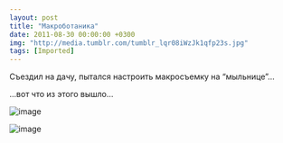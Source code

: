 ```yaml
---
layout: post
title: "Макроботаника"
date: 2011-08-30 00:00:00 +0300
img: "http://media.tumblr.com/tumblr_lqr08iWzJk1qfp23s.jpg"
tags: [Imported]
---
```


Съездил на дачу, пытался настроить макросъемку на “мыльнице”…

…вот что из этого вышло…

![image](tumblr_lqr08iWzJk1qfp23s.jpg)

![image](tumblr_lqr0cuIs4k1qfp23s.jpg)